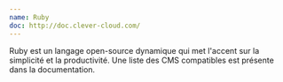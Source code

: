 ```yaml
---
name: Ruby
doc: http://doc.clever-cloud.com/
---
```


Ruby est un langage open-source dynamique qui met l'accent sur la simplicité et la productivité. Une liste des CMS compatibles est présente dans la documentation. 
